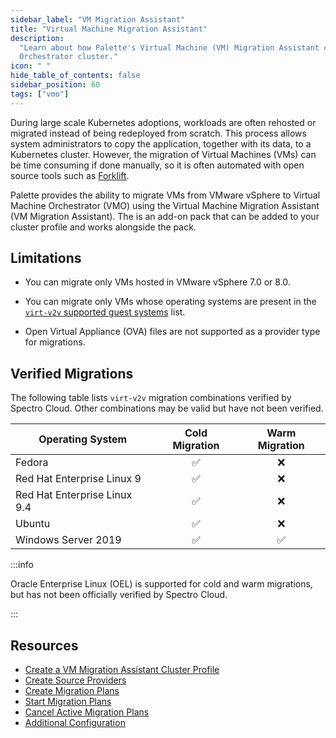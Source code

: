 ```yaml
---
sidebar_label: "VM Migration Assistant"
title: "Virtual Machine Migration Assistant"
description:
  "Learn about how Palette's Virtual Machine (VM) Migration Assistant can be used to migrate VMs to your Virtual Machine
  Orchestrator cluster."
icon: " "
hide_table_of_contents: false
sidebar_position: 60
tags: ["vmo"]
---
```


During large scale Kubernetes adoptions, workloads are often rehosted or migrated instead of being redeployed from
scratch. This process allows system administrators to copy the application, together with its data, to a Kubernetes
cluster. However, the migration of Virtual Machines (VMs) can be time consuming if done manually, so it is often
automated with open source tools such as [Forklift](https://github.com/kubev2v/forklift).

<!-- prettier-ignore-start -->

Palette provides the ability to migrate VMs from VMware vSphere to Virtual Machine Orchestrator (VMO) using the Virtual Machine Migration Assistant (VM Migration Assistant).
The <VersionedLink text="VM Migration Assistant" url="/integrations/packs/?pack=vm-migration-assistant"/> is an
add-on pack that can be added to your cluster profile and works alongside the
<VersionedLink text="VMO" url="/integrations/packs/?pack=virtual-machine-orchestrator" /> pack.

<!-- prettier-ignore-end -->

## Limitations

- You can migrate only VMs hosted in VMware vSphere 7.0 or 8.0.

- You can migrate only VMs whose operating systems are present in the
  [`virt-v2v` supported guest systems](https://libguestfs.org/virt-v2v-support.1.html) list.

- Open Virtual Appliance (OVA) files are not supported as a provider type for migrations.

## Verified Migrations

The following table lists `virt-v2v` migration combinations verified by Spectro Cloud. Other combinations may be valid
but have not been verified.

| Operating System             | Cold Migration | Warm Migration |
| ---------------------------- | :------------: | :------------: |
| Fedora                       |       ✅       |       ❌       |
| Red Hat Enterprise Linux 9   |       ✅       |       ❌       |
| Red Hat Enterprise Linux 9.4 |       ✅       |       ❌       |
| Ubuntu                       |       ✅       |       ❌       |
| Windows Server 2019          |       ✅       |       ✅       |

:::info

Oracle Enterprise Linux (OEL) is supported for cold and warm migrations, but has not been officially verified by Spectro
Cloud.

:::

## Resources

- [Create a VM Migration Assistant Cluster Profile](./create-vm-migration-assistant-profile.md)
- [Create Source Providers](./create-source-providers.md)
- [Create Migration Plans](./create-migration-plans.md)
- [Start Migration Plans](./start-migration-plans.md)
- [Cancel Active Migration Plans](./cancel-active-migration-plans.md)
- [Additional Configuration](./additional-configuration.md)
